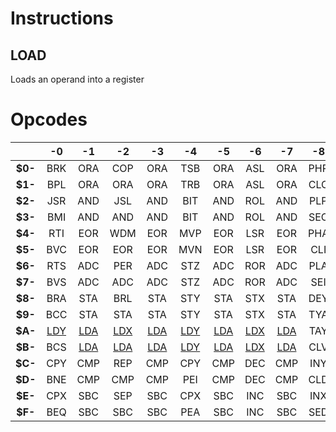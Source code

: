 # Instructions

## LOAD

Loads an operand into a register


# Opcodes

|         |    **-0**    |    **-1**    |    **-2**    |    **-3**    |    **-4**    |    **-5**    |    **-6**    |    **-7**    | **-8** |    **-9**    | **-A** | **-B** |    **-C**    |    **-D**    |    **-E**    |    **-F**    |
| :-----: | :----------: | :----------: | :----------: | :----------: | :----------: | :----------: | :----------: | :----------: | :----: | :----------: | :----: | :----: | :----------: | :----------: | :----------: | :----------: |
| **$0-** |     BRK      |     ORA      |     COP      |     ORA      |     TSB      |     ORA      |     ASL      |     ORA      |  PHP   |     ORA      |  ASL   |  PHD   |     TSB      |     ORA      |     ASL      |     ORA      |
| **$1-** |     BPL      |     ORA      |     ORA      |     ORA      |     TRB      |     ORA      |     ASL      |     ORA      |  CLC   |     ORA      |  INC   |  TCS   |     TRB      |     ORA      |     ASL      |     ORA      |
| **$2-** |     JSR      |     AND      |     JSL      |     AND      |     BIT      |     AND      |     ROL      |     AND      |  PLP   |     AND      |  ROL   |  PLD   |     BIT      |     AND      |     ROL      |     AND      |
| **$3-** |     BMI      |     AND      |     AND      |     AND      |     BIT      |     AND      |     ROL      |     AND      |  SEC   |     AND      |  DEC   |  TSC   |     BIT      |     AND      |     ROL      |     AND      |
| **$4-** |     RTI      |     EOR      |     WDM      |     EOR      |     MVP      |     EOR      |     LSR      |     EOR      |  PHA   |     EOR      |  LSR   |  PHK   |     JMP      |     EOR      |     LSR      |     EOR      |
| **$5-** |     BVC      |     EOR      |     EOR      |     EOR      |     MVN      |     EOR      |     LSR      |     EOR      |  CLI   |     EOR      |  PHY   |  TCD   |     JMP      |     EOR      |     LSR      |     EOR      |
| **$6-** |     RTS      |     ADC      |     PER      |     ADC      |     STZ      |     ADC      |     ROR      |     ADC      |  PLA   |     ADC      |  ROR   |  RTL   |     JMP      |     ADC      |     ROR      |     ADC      |
| **$7-** |     BVS      |     ADC      |     ADC      |     ADC      |     STZ      |     ADC      |     ROR      |     ADC      |  SEI   |     ADC      |  PLY   |  TDC   |     JMP      |     ADC      |     ROR      |     ADC      |
| **$8-** |     BRA      |     STA      |     BRL      |     STA      |     STY      |     STA      |     STX      |     STA      |  DEY   |     BIT      |  TXA   |  PHB   |     STY      |     STA      |     STX      |     STA      |
| **$9-** |     BCC      |     STA      |     STA      |     STA      |     STY      |     STA      |     STX      |     STA      |  TYA   |     STA      |  TXS   |  TXY   |     STZ      |     STA      |     STZ      |     STA      |
| **$A-** | [LDY](#load) | [LDA](#load) | [LDX](#load) | [LDA](#load) | [LDY](#load) | [LDA](#load) | [LDX](#load) | [LDA](#load) |  TAY   | [LDA](#load) |  TAX   |  PLB   | [LDY](#load) | [LDA](#load) | [LDX](#load) | [LDA](#load) |
| **$B-** |     BCS      | [LDA](#load) | [LDA](#load) | [LDA](#load) | [LDY](#load) | [LDA](#load) | [LDX](#load) | [LDA](#load) |  CLV   | [LDA](#load) |  TSX   |  TYX   | [LDY](#load) | [LDA](#load) | [LDX](#load) | [LDA](#load) |
| **$C-** |     CPY      |     CMP      |     REP      |     CMP      |     CPY      |     CMP      |     DEC      |     CMP      |  INY   |     CMP      |  DEX   |  WAI   |     CPY      |     CMP      |     DEC      |     CMP      |
| **$D-** |     BNE      |     CMP      |     CMP      |     CMP      |     PEI      |     CMP      |     DEC      |     CMP      |  CLD   |     CMP      |  PHX   |  STP   |     JML      |     CMP      |     DEC      |     CMP      |
| **$E-** |     CPX      |     SBC      |     SEP      |     SBC      |     CPX      |     SBC      |     INC      |     SBC      |  INX   |     SBC      |  NOP   |  XBA   |     CPX      |     SBC      |     INC      |     SBC      |
| **$F-** |     BEQ      |     SBC      |     SBC      |     SBC      |     PEA      |     SBC      |     INC      |     SBC      |  SED   |     SBC      |  PLX   |  XCE   |     JSR      |     SBC      |     INC      |     SBC      |